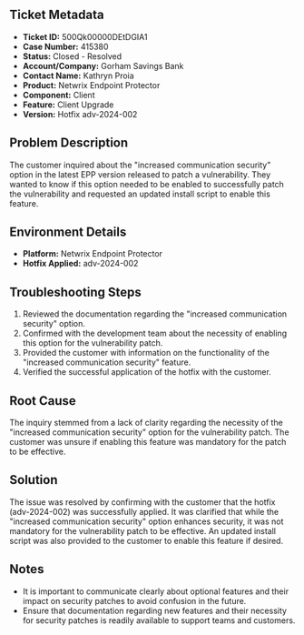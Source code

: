 ## Ticket Metadata
- **Ticket ID:** 500Qk00000DEtDGIA1
- **Case Number:** 415380
- **Status:** Closed - Resolved
- **Account/Company:** Gorham Savings Bank
- **Contact Name:** Kathryn Proia
- **Product:** Netwrix Endpoint Protector
- **Component:** Client
- **Feature:** Client Upgrade
- **Version:** Hotfix adv-2024-002

## Problem Description
The customer inquired about the "increased communication security" option in the latest EPP version released to patch a vulnerability. They wanted to know if this option needed to be enabled to successfully patch the vulnerability and requested an updated install script to enable this feature.

## Environment Details
- **Platform:** Netwrix Endpoint Protector
- **Hotfix Applied:** adv-2024-002

## Troubleshooting Steps
1. Reviewed the documentation regarding the "increased communication security" option.
2. Confirmed with the development team about the necessity of enabling this option for the vulnerability patch.
3. Provided the customer with information on the functionality of the "increased communication security" feature.
4. Verified the successful application of the hotfix with the customer.

## Root Cause
The inquiry stemmed from a lack of clarity regarding the necessity of the "increased communication security" option for the vulnerability patch. The customer was unsure if enabling this feature was mandatory for the patch to be effective.

## Solution
The issue was resolved by confirming with the customer that the hotfix (adv-2024-002) was successfully applied. It was clarified that while the "increased communication security" option enhances security, it was not mandatory for the vulnerability patch to be effective. An updated install script was also provided to the customer to enable this feature if desired.

## Notes
- It is important to communicate clearly about optional features and their impact on security patches to avoid confusion in the future.
- Ensure that documentation regarding new features and their necessity for security patches is readily available to support teams and customers.